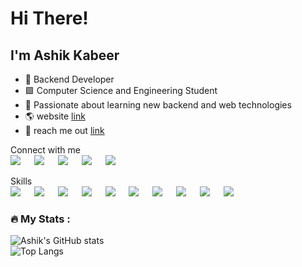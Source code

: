 # Hi There!
## I'm Ashik Kabeer
- 🌟 Backend Developer
- 🟩 Computer Science and Engineering Student
- 📸 Passionate about learning new backend and web technologies
- 🌎 website <a href="https://ashikkabeer.github.io/">link</a>
- 📰 reach me out <a href = "mailto:ashikkabeer17@gmail.com">link</a>

<p>Connect with me
<br>	
<a target="_blank" href="https://twitter.com/_ashikkabeer"><img src="https://img.shields.io/badge/Twitter-1DA1F2?style=for-the-badge&logo=twitter&logoColor=white"></img></a>
&emsp;
<a target="_blank" href="https://www.linkedin.com/in/ashik-kabeer/"
><img src="https://img.shields.io/badge/LinkedIn-0077B5?style=for-the-badge&logo=linkedin&logoColor=white"></img></a>
&emsp;
<a target="_blank" href="https://www.instagram.com/ashikkabeerr/"><img src="https://img.shields.io/badge/Instagram-E4405F?style=for-the-badge&logo=instagram&logoColor=white"></img></a>
&emsp;
<a target="_blank" href="https://linktr.ee/ashikkabeer"><img src="https://img.shields.io/badge/linktree-39E09B?style=for-the-badge&logo=linktree&logoColor=white"></img></a>
&emsp;
<a target="_blank" href="https://hashnode.com/@ashikkabeer"><img src="https://img.shields.io/badge/Hashnode-2962FF?style=for-the-badge&logo=hashnode&logoColor=white"></img></a>
&emsp;
<br>
</p>


<p>Skills
<br>	
<a target="_blank"><img src="hhttps://img.shields.io/badge/HTML5-E34F26?style=for-the-badge&logo=html5&logoColor=white"></img></a>
&emsp;
<a target="_blank" href="https://www.javascript.com/"
><img src="https://img.shields.io/badge/JavaScript-323330?style=for-the-badge&logo=javascript&logoColor=F7DF1E"></img></a>
&emsp;
<a target="_blank" href="https://nodejs.org/"><img src="https://img.shields.io/badge/Node.js-43853D?style=for-the-badge&logo=node.js&logoColor=white"></img></a>
&emsp;
<a target="_blank" href="https://expressjs.com/"><img src="https://img.shields.io/badge/Express.js-404D59?style=for-the-badge"></img></a>
&emsp;
<a target="_blank" href="https://www.mongodb.com/"><img src="https://img.shields.io/badge/MongoDB-4EA94B?style=for-the-badge&logo=mongodb&logoColor=white"></img></a>
&emsp;
<a target="_blank" href="https://www.java.com/en/"><img src="https://img.shields.io/badge/Java-ED8B00?style=for-the-badge&logo=java&logoColor=white"></img></a>
&emsp;
<a target="_blank"><img src="https://img.shields.io/badge/Linux-FCC624?style=for-the-badge&logo=linux&logoColor=black"></img></a>
&emsp;
<a target="_blank" href="https://code.visualstudio.com/"><img src="https://img.shields.io/badge/Visual_Studio_Code-0078D4?style=for-the-badge&logo=visual%20studio%20code&logoColor=white"></img></a>
&emsp;
<a target="_blank" href="https://www.jetbrains.com/webstorm/"><img src="https://img.shields.io/badge/WebStorm-000000?style=for-the-badge&logo=WebStorm&logoColor=white"></img></a>
&emsp;
<a target="_blank" href="https://git-scm.com/"><img src="	https://img.shields.io/badge/GIT-E44C30?style=for-the-badge&logo=git&logoColor=white"></img></a>
&emsp;
<br>
</p>


### :fire: My Stats :
![Ashik's GitHub stats](https://github-readme-stats.vercel.app/api?username=ashikkabeer)
<br>
![Top Langs](https://github-readme-stats.vercel.app/api/top-langs/?username=ashikkabeer&layout=compact&theme=vision-friendly-dark)





  
  

